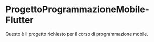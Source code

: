 # ProgettoProgrammazioneMobile-Flutter
Questo è il progetto richiesto per il corso di programmazione mobile.

